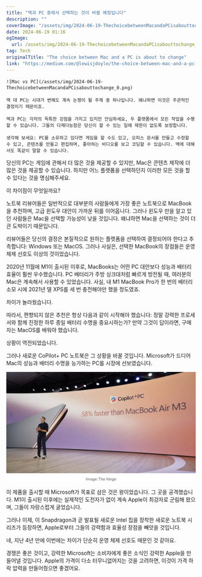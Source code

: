 ```yaml
---
title: "맥과 PC 중에서 선택하는 것이 바뀔 예정입니다"
description: ""
coverImage: "/assets/img/2024-06-19-ThechoicebetweenMacandaPCisabouttochange_0.png"
date: 2024-06-19 01:16
ogImage: 
  url: /assets/img/2024-06-19-ThechoicebetweenMacandaPCisabouttochange_0.png
tag: Tech
originalTitle: "The choice between Mac and a PC is about to change"
link: "https://medium.com/@lewisjdoyle/the-choice-between-mac-and-a-pc-is-about-to-change-72492e31b8dd"
---
```



```
![Mac vs PC](/assets/img/2024-06-19-ThechoicebetweenMacandaPCisabouttochange_0.png)

맥 대 PC는 시대가 변해도 계속 논쟁이 될 주제 중 하나입니다. 왜냐하면 이것은 주관적인 결정이기 때문이죠.

맥과 PC는 각자의 독특한 강점을 가지고 있지만 안심하세요, 두 플랫폼에서 모든 작업을 수행할 수 있습니다. 그들의 다재다능함은 당신이 할 수 있는 일에 제한이 없도록 보장합니다.

생각해 보세요: PC를 소유하고 있다면 게임을 할 수도 있고, 오피스 문서를 만들고 수정할 수 있고, 콘텐츠를 만들고 편집하며, 좋아하는 비디오를 보고 코딩할 수 있습니다. 맥에 대해서도 똑같이 말할 수 있습니다.
```

<div class="content-ad"></div>

당신의 PC는 게임에 관해서 더 많은 것을 제공할 수 있지만, Mac은 콘텐츠 제작에 더 많은 것을 제공할 수 있습니다. 하지만 어느 플랫폼을 선택하던지 이러한 모든 것을 할 수 있다는 것을 명심해주세요.

이 차이점이 무엇일까요?

노트북 리뷰어들은 일반적으로 대부분의 사람들에게 가장 좋은 노트북으로 MacBook을 추천하며, 고급 윈도우 대안이 가까운 뒤를 이어옵니다. 그러나 윈도우 만을 알고 있던 사람들은 Mac을 선택할 가능성이 낮을 것입니다. 왜냐하면 Mac을 선택하는 것이 더 큰 도박이기 때문입니다.

리뷰어들은 당신의 결정은 본질적으로 원하는 플랫폼을 선택하여 결정되어야 한다고 추측합니다: Windows 또는 MacOS. 그러나 사실은, 선택한 MacBook의 장점들은 운영 체제 선호도 이상의 것이었습니다.

<div class="content-ad"></div>

2020년 11월에 M1이 출시된 이후로, MacBooks는 어떤 PC 대안보다 성능과 배터리 효율이 훨씬 우수했습니다. PC 배터리가 주방 싱크대처럼 빠르게 방전될 때, 여러분의 Mac은 계속해서 사용할 수 있었습니다. 사실, 내 M1 MacBook Pro가 한 번의 배터리 소모 시에 2021년 델 XPS를 세 번 충전해야만 했을 정도였죠.

차이가 놀라웠습니다.

따라서, 편향되지 않은 추천은 항상 다음과 같이 시작해야 했습니다: 정말 강력한 프로세서와 함께 진정한 하루 종일 배터리 수명을 중요시하는가? 만약 그것이 답이라면, 구매자는 MacOS를 배워야 했습니다.

상황이 역전되었습니다.

<div class="content-ad"></div>

그러나 새로운 CoPilot+ PC 노트북은 그 상황을 바꿀 것입니다. Microsoft가 드디어 Mac의 성능과 배터리 수명을 능가하는 PC를 시장에 선보였습니다.

![image](/assets/img/2024-06-19-ThechoicebetweenMacandaPCisabouttochange_1.png)

이 제품을 출시할 때 Microsoft가 목표로 삼은 것은 왕이었습니다. 그 곳을 공격했습니다. M1이 출시된 이후에는 실제적인 도전자가 없이 계속 Apple이 최강자로 군림해 왔으며, 그들이 자랑스럽게 굴었습니다.

그러나 이제, 이 Snapdragon과 곧 발표될 새로운 Intel 칩을 장착한 새로운 노트북 시리즈가 등장하면, Apple로부터 그들의 강력함과 효율성 장점을 빼앗을 것입니다.

<div class="content-ad"></div>

네, 지난 4년 만에 이번에는 차이가 단순히 운영 체제 선호도 때문인 것 같아요.

경쟁은 좋은 것이고, 강력한 Microsoft는 소비자에게 좋은 소식인 강력한 Apple을 만들어낼 것입니다. Apple의 가격이 다소 터무니없어지는 것을 고려하면, 이것이 가격 하락 압력을 만들어줬으면 좋겠어요.